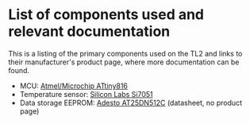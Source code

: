 # List of components used and relevant documentation
This is a listing of the primary components used on the TL2 and links to their manufacturer's product page, where more documentation can be found.

- MCU: [Atmel/Microchip ATtiny816](https://www.microchip.com/wwwproducts/en/ATTINY816)
- Temperature sensor: [Silicon Labs Si7051](https://www.silabs.com/products/sensors/temperature/si705x/device.si7051)
- Data storage EEPROM: [Adesto AT25DN512C](https://www.adestotech.com/wp-content/uploads/DS-AT25DN512C_037.pdf) (datasheet, no product page)

